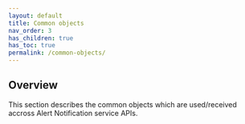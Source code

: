 ```yaml
---
layout: default
title: Common objects
nav_order: 3
has_children: true
has_toc: true
permalink: /common-objects/
---
```


## Overview

This section describes the common objects which are used/received accross Alert Notification service APIs.
